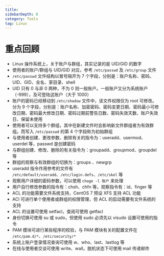 ```yaml
---
title: 
sidebarDepth: 0 
category: Tools 
tag: Linux
---
```

# 重点回顾

- Linux 操作系统上，关于账户与群组，其实记录的是 UID/GID 的数字
- 使用者的账户/群组与 UID/GID 对应，参考 `/etc/passwd` 及 `/etc/group` 文件
- `/etc/passwd` 文件结构以冒号隔开为 7 个字段，分别是：账户名称、密码、UID、GID、全名、家目录、shell
- UID 只有 0 与非 0 两种，不为 0 则一般账户。一般账户又分为系统账户 （-999），及可登陆这账户（大于 1000）
- 账户的密码已经移动到 `/etc/shadow` 文件中，该文件权限仅为 root 可修改。分为 9 个字段，分别是：账户名称、加密密码、密码变更日期、密码最小可修改日期、密码最大修改日期、密码过期前警告日数、密码失效天数、账户失效日、保留未使用
- 使用者可以支持多个群组，其中在新建文件时会影响新文件群组者为有效群组。而写入 `/etc/passwd` 的第 4 个字段称为初始群组
- 与使用者创建、更改参数、删除有关的指令为：useradd、usermod、userdel 等，passwd 是创建密码
- 与群组创建、修改、删除的有关指令为：groupadd、groupmod、groupdel 等
- 群组的观察与有效群组的切换为：groups 、newgrp
- useradd 指令作用参考的文件有 `/etc/default/useradd`、`/etc/login.defs`、`/etc/skel` 等
- 观察用户详细的密码参数，可以使用 `chage -l 账户` 来处理
- 用户自行修改参数的指令有：chsh、chfn 等，观察指令有：id、finger 等
- ACL 的功能需要文件系统支持，CentOS 7 预设 XFS 支持 ACL 功能
- ACl 可进行单个使用者或群组的权限管理，但 ACL 的启动需要有文件系统的支持
- ACL 的设置可使用 setfacl，查阅可使用 getfacl
- 身份切换可使用 su 或 sudo，但使用 sudo 必须先以 visudo 设置可使用的指令
- PAM 模块可进行某些程序的校验，与 PAM 模块有关的配置文件在 `/etc/pam.d/*`、`/etc/security/*`
- 系统上账户登录情况查询可使用 w、who、last、lastlog 等
- 在线与使用者交谈可使用 write、wall。脱机状态下可使用 mail 传递邮件 